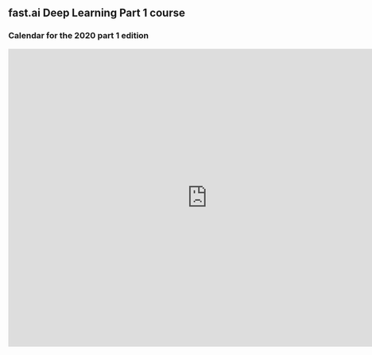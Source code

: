 ## fast.ai Deep Learning Part 1 course

### Calendar for the 2020 part 1 edition

<div id="calendar-container">
  <iframe src="https://calendar.google.com/calendar/embed?src=h174cmr759mhrpfh7mqjbl2vbk%40group.calendar.google.com&ctz=America%2FPhoenix" style="border: 0" width="800" height="600" frameborder="0" scrolling="no"></iframe>
</div>

<script type="text/javascript" src="//cdnjs.cloudflare.com/ajax/libs/jstimezonedetect/1.0.4/jstz.min.js"></script>

<script type="text/javascript">
  var timezone = encodeURIComponent(jstz.determine().name());
  var pref = '<iframe src=
                      "https://calendar.google.com/calendar/embed?height=600&amp;wkst=1&amp;bgcolor=%23ffffff&amp;src=h174cmr759mhrpfh7mqjbl2vbk%40group.calendar.google.com&amp;color=%23D6AE00&amp;ctz="';
  var suff = '" style=" border-width:0 " width="800" height="600" frameborder="0" scrolling="no"></iframe>';
  var iframe_html = pref + timezone.name() + suff;
  document.getElementById('calendar-container').innerHTML = iframe_html;
</script>

